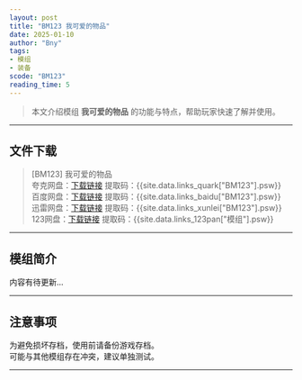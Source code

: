 ```yaml
---
layout: post
title: "BM123 我可爱的物品"
date: 2025-01-10
author: "Bny"
tags: 
- 模组
- 装备
scode: "BM123"
reading_time: 5
---
```


> 本文介绍模组 **我可爱的物品** 的功能与特点，帮助玩家快速了解并使用。

---

## 文件下载

> [BM123] 我可爱的物品  
夸克网盘：[下载链接]({{site.data.links_quark["BM123"].url}}) 提取码：{{site.data.links_quark["BM123"].psw}}  
百度网盘：[下载链接]({{site.data.links_baidu["BM123"].url}}) 提取码：{{site.data.links_baidu["BM123"].psw}}  
迅雷网盘：[下载链接]({{site.data.links_xunlei["BM123"].url}}) 提取码：{{site.data.links_xunlei["BM123"].psw}}  
123网盘：[下载链接]({{site.data.links_123pan["模组"].url}}) 提取码：{{site.data.links_123pan["模组"].psw}}  

---

## 模组简介

>  
内容有待更新...  

---

## 注意事项

>  
为避免损坏存档，使用前请备份游戏存档。  
可能与其他模组存在冲突，建议单独测试。  

---

